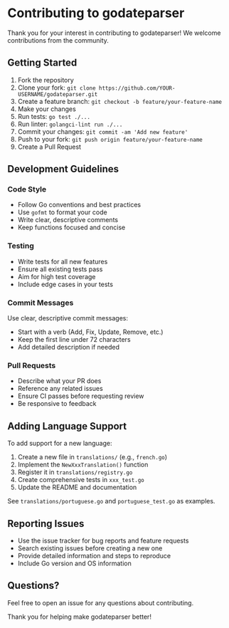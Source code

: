 # Contributing to godateparser

Thank you for your interest in contributing to godateparser! We welcome contributions from the community.

## Getting Started

1. Fork the repository
2. Clone your fork: `git clone https://github.com/YOUR-USERNAME/godateparser.git`
3. Create a feature branch: `git checkout -b feature/your-feature-name`
4. Make your changes
5. Run tests: `go test ./...`
6. Run linter: `golangci-lint run ./...`
7. Commit your changes: `git commit -am 'Add new feature'`
8. Push to your fork: `git push origin feature/your-feature-name`
9. Create a Pull Request

## Development Guidelines

### Code Style

- Follow Go conventions and best practices
- Use `gofmt` to format your code
- Write clear, descriptive comments
- Keep functions focused and concise

### Testing

- Write tests for all new features
- Ensure all existing tests pass
- Aim for high test coverage
- Include edge cases in your tests

### Commit Messages

Use clear, descriptive commit messages:
- Start with a verb (Add, Fix, Update, Remove, etc.)
- Keep the first line under 72 characters
- Add detailed description if needed

### Pull Requests

- Describe what your PR does
- Reference any related issues
- Ensure CI passes before requesting review
- Be responsive to feedback

## Adding Language Support

To add support for a new language:

1. Create a new file in `translations/` (e.g., `french.go`)
2. Implement the `NewXxxTranslation()` function
3. Register it in `translations/registry.go`
4. Create comprehensive tests in `xxx_test.go`
5. Update the README and documentation

See `translations/portuguese.go` and `portuguese_test.go` as examples.

## Reporting Issues

- Use the issue tracker for bug reports and feature requests
- Search existing issues before creating a new one
- Provide detailed information and steps to reproduce
- Include Go version and OS information

## Questions?

Feel free to open an issue for any questions about contributing.

Thank you for helping make godateparser better!

